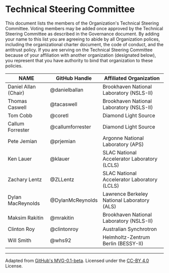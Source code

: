 # Technical Steering Committee

This document lists the members of the Organization's Technical Steering Committee. Voting members may be added once approved by the Technical Steering Committee as described in the Governance document. By adding your name to this list you are agreeing to abide by all Organization polices, including the organizational charter document, the code of conduct, and the antitrust policy. If you are serving on the Technical Steering Committee because of your affiliation with another organization (designated below), you represent that you have authority to bind that organization to these policies.

| **NAME** | **GitHub Handle** | **Affiliated Organization** |
| --- | --- | --- |
| Daniel Allan (Chair) | @danielballan | Brookhaven National Laboratory (NSLS-II)
| Thomas Caswell | @tacaswell | Brookhaven National Laboratory (NSLS-II)
| Tom Cobb | @coretl | Diamond Light Source
| Callum Forrester | @callumforrester | Diamond Light Source
| Pete Jemian | @prjemian | Argonne National Laboratory (APS)
| Ken Lauer | @klauer | SLAC National Accelerator Laboratory (LCLS)
| Zachary Lentz | @ZLLentz | SLAC National Accelerator Laboratory (LCLS)
| Dylan MacReynolds | @DylanMcReynolds | Lawrence Berkeley National Laboratory (ALS)
| Maksim Rakitin | @mrakitin | Brookhaven National Laboratory (NSLS-II)
| Clinton Roy | @clintonroy | Australian Synchrotron
| Will Smith | @whs92 | Helmholtz-Zentrum Berlin (BESSY-II)

---
Adapted from [GitHub's MVG-0.1-beta](https://github.com/github/MVG). Licensed under the [CC-BY 4.0](https://creativecommons.org/licenses/by-sa/4.0/) License.
